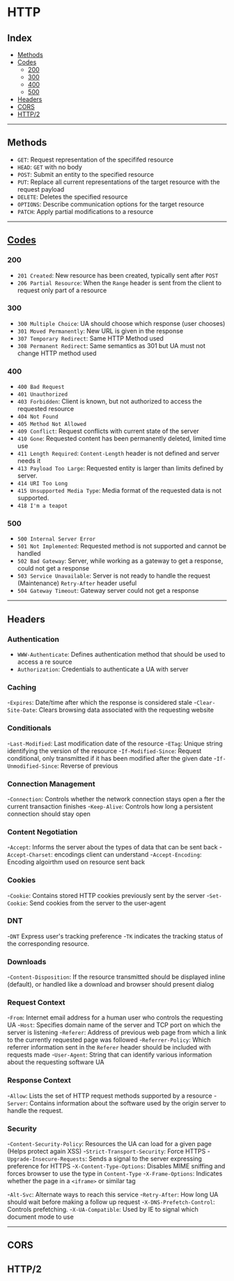 <!-- omit in toc -->
# HTTP

<!-- omit in toc -->
## Index

- [Methods](#methods)
- [Codes](#codes)
  - [200](#200)
  - [300](#300)
  - [400](#400)
  - [500](#500)
- [Headers](#headers)
- [CORS](#cors)
- [HTTP/2](#http2)

---

## Methods

- `GET`: Request representation of the specififed resource
- `HEAD`: `GET` with no body
- `POST`: Submit an entity to the specified resource
- `PUT`: Replace all current representations of the target resource with the request payload
- `DELETE`: Deletes the specified resource
- `OPTIONS`: Describe communication options for the target resource
- `PATCH`: Apply partial modifications to a resource

---

## [Codes](https://developer.mozilla.org/en-US/docs/Web/HTTP/Status)

### 200

- `201 Created`: New resource has been created, typically sent after `POST`
- `206 Partial Resource`: When the `Range` header is sent from the client to request only part of a resource

### 300

- `300 Multiple Choice`: UA should choose which response (user chooses)
- `301 Moved Permanently`: New URL is given in the response
- `307 Temporary Redirect`: Same HTTP Method used
- `308 Permanent Redirect`: Same semantics as 301 but UA must not change HTTP method used

### 400

- `400 Bad Request`
- `401 Unauthorized`
- `403 Forbidden`: Client is known, but not authorized to access the requested resource
- `404 Not Found`
- `405 Method Not Allowed`
- `409 Conflict`: Request conflicts with current state of the server
- `410 Gone`: Requested content has been permanently deleted, limited time use
- `411 Length Required`: `Content-Length` header is not defined and server needs it
- `413 Payload Too Large`: Requested entity is larger than limits defined by server.
- `414 URI Too Long`
- `415 Unsupported Media Type`: Media format of the requested data is not supported.
- `418 I'm a teapot`

### 500

- `500 Internal Server Error`
- `501 Not Implemented`: Requested method is not supported and cannot be handled
- `502 Bad Gateway`: Server, while working as a gateway to get a response, could not get a response
- `503 Service Unavailable`: Server is not ready to handle the request (Maintenance) `Retry-After` header useful
- `504 Gateway Timeout`: Gateway server could not get a response

---

## Headers

<!-- omit in toc -->
### Authentication

- `WWW-Authenticate`: Defines authentication method that should be used to access a re source
- `Authorization`: Credentials to authenticate a UA with server

<!-- omit in toc -->
### Caching

-`Expires`: Date/time after which the response is considered stale
-`Clear-Site-Date`: Clears browsing data associated with the requesting website

<!-- omit in toc -->
### Conditionals

-`Last-Modified`: Last modification date of the resource
-`ETag`: Unique string identifying the version of the resource
-`If-Modified-Since`: Request conditional, only transmitted if it has been modified after the given date
-`If-Unmodified-Since`: Reverse of previous

<!-- omit in toc -->
### Connection Management

-`Connection`: Controls whether the network connection stays open a fter the current transaction finishes
-`Keep-Alive`: Controls how long a persistent connection should stay open

<!-- omit in toc -->
### Content Negotiation

-`Accept`: Informs the server about the types of data that can be sent back
-`Accept-Charset`: encodings client can understand
-`Accept-Encoding`: Encoding algoirthm used on resource sent back

<!-- omit in toc -->
### Cookies

-`Cookie`: Contains stored HTTP cookies previously sent by the server
-`Set-Cookie`: Send cookies from the server to the user-agent

<!-- omit in toc -->
### DNT

-`DNT` Express user's tracking preference
-`TK` indicates the tracking status of the corresponding resource.

<!-- omit in toc -->
### Downloads

-`Content-Disposition`: If the resource transmitted should be displayed inline (default), or handled like a download and browser should present dialog

<!-- omit in toc -->
### Request Context

-`From`: Internet email address for a human user who controls the requesting UA
-`Host`: Specifies domain name of the server and TCP port on which the server is listening
-`Referer`: Address of previous web page from which a link to the currently requested page was followed
-`Referrer-Policy`: Which referrer information sent in the `Referer` header should be included with requests made
-`User-Agent`: String that can identify various information about the requesting software UA

<!-- omit in toc -->
### Response Context

-`Allow`: Lists the set of HTTP request methods supported by a resource
-`Server`: Contains information about the software used by the origin server to handle the request.

<!-- omit in toc -->
### Security

-`Content-Security-Policy`: Resources the UA can load for a given page (Helps protect again XSS)
-`Strict-Transport-Security`: Force HTTPS
-`Upgrade-Insecure-Requests`: Sends a signal to the server expressing preference for HTTPS
-`X-Content-Type-Options`: Disables MIME sniffing and forces browser to use the type in `Content-Type`
-`X-Frame-Options`: Indicates whether the page in a `<iframe>` or similar tag

<!-- omit in toc -->
-`Alt-Svc`: Alternate ways to reach this service
-`Retry-After`: How long UA should wait before making a follow up request
-`X-DNS-Prefetch-Control`: Controls prefetching.
-`X-UA-Compatible`: Used by IE to signal which document mode to use

---

## CORS

## HTTP/2
